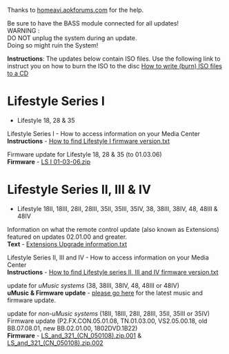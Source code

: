 Thanks to <a href="http://homeavi.aokforums.com/">homeavi.aokforums.com</a> for the help.

Be sure to have the BASS module connected for all updates!</br>
WARNING :</br>
DO NOT unplug the system during an update.</br>
Doing so might ruin the System!</br>

<b>Instructions</b>: The updates below contain ISO files. Use the following link to instruct you on how to burn the ISO to the disc <a href="https://www.petri.com/how_to_write_iso_files_to_cd">How to write (burn) ISO files to a CD</a>

# Lifestyle Series I
- Lifestyle 18, 28 & 35

Lifestyle Series I - How to access information on your Media Center</br>
<b>Instructions</b> - <a href="https://raw.githubusercontent.com/bosefirmware/cd-updates/master/dvd-systems/lifestyle-updates/firmware%20display%20procedure-Lifestyle%20I.txt">How to find Lifestyle I firmware version.txt</a>

Firmware update for Lifestyle 18, 28 & 35 (to 01.03.06)</br>
<b>Firmware</b> - <a href="https://github.com/bosefirmware/cd-updates/blob/master/dvd-systems/lifestyle-updates/LS%20I%20(01-03-06).zip?raw=true">LS I 01-03-06.zip</a>

# Lifestyle Series II, III & IV 
- Lifestyle 18II, 18III, 28II, 28III, 35II, 35III, 35IV, 38, 38III, 38IV, 48, 48III & 48IV

Information on what the remote control update (also known as Extensions) featured on updates 02.01.00 and greater.</br>
<b>Text</b> - <a href="https://raw.githubusercontent.com/bosefirmware/cd-updates/master/dvd-systems/lifestyle-updates/Firmware-2005%2002.01.00%20Extensions%20Upgrade%20information.txt">Extensions Upgrade information.txt</a>

Lifestyle Series II, III and IV - How to access information on your Media Center</br>
<b>Instructions</b> - <a href="https://raw.githubusercontent.com/bosefirmware/cd-updates/master/dvd-systems/lifestyle-updates/firmware%20display%20procedure-Lifestyle%20II-IV.txt">How to find Lifestyle series II, III and IV firmware version.txt</a>

update for _uMusic systems_ (38, 38III, 38IV, 48, 48III or 48IV)</br>
<b>uMusic & Firmware update</b> - <a href="https://github.com/bosefirmware/cd-updates/tree/master/dvd-systems/uMusic-updates">please go here<a/> for the latest music and firmware update.

update for _non-uMusic systems_ (18II, 18III, 28II, 28III, 35II, 35III or 35IV)</br>
Firmware update (P2.FX.CON.05.01.08, TN.01.03.00, VS2.05.00.18, old BB.07.08.01, new BB.02.01.00, 1802DVD.1B22)</br>
<b>Firmware</b> - <a href="https://github.com/bosefirmware/cd-updates/raw/master/dvd-systems/lifestyle-updates/LS_and_321_(CN_050108)/LS_and_321_(CN_050108).zip.001">LS_and_321_(CN_050108).zip.001</a> & <a href="https://github.com/bosefirmware/cd-updates/raw/master/dvd-systems/lifestyle-updates/LS_and_321_(CN_050108)/LS_and_321_(CN_050108).zip.002">LS_and_321_(CN_050108).zip.002</a>
